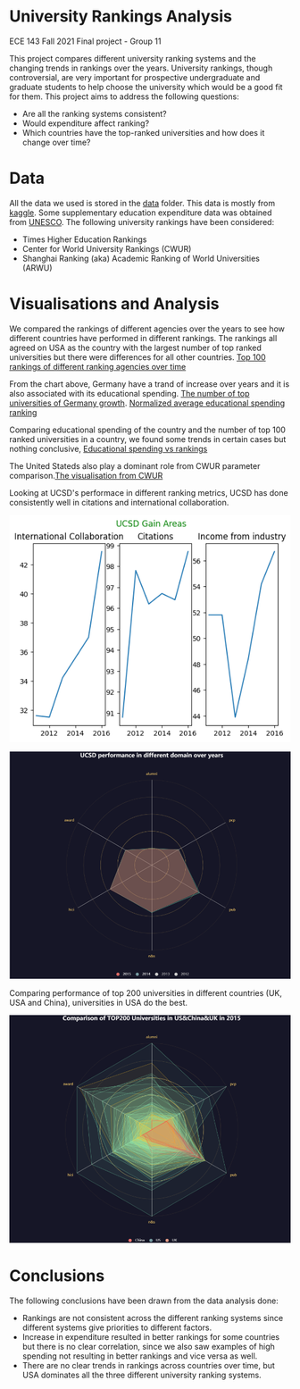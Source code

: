 # University Rankings Analysis
ECE 143 Fall 2021 Final project - Group 11

This project compares different university ranking systems and the changing trends in rankings over the years. University rankings, though controversial, are very important for prospective undergraduate and graduate students to help choose the university which would be a good fit for them. This project aims to address the following questions:
- Are all the ranking systems consistent? 
- Would expenditure affect ranking?
- Which countries have the top-ranked universities and how does it change over time?

# Data
All the data we used is stored in the [data](./data) folder. This data is mostly from [kaggle](https://www.kaggle.com/mylesoneill/world-university-rankings?select=educational_attainment_supplementary_data.csv). Some supplementary education expenditure data was obtained from [UNESCO](http://data.uis.unesco.org/#). The following university rankings have been considered:
- Times Higher Education Rankings
- Center for World University Rankings (CWUR)
- Shanghai Ranking (aka) Academic Ranking of World Universities (ARWU)
# Visualisations and Analysis
We compared the rankings of different agencies over the years to see how different countries have performed in different rankings.
The rankings all agreed on USA as the country with the largest number of top ranked universities but there were differences for all other countries.
[Top 100 rankings of different ranking agencies over time](https://aarthy-22.github.io/ece-143/charts/line_chart.html)

From the chart above, Germany have a trand of increase over years and it is also associated with its educational spending.
[The number of top universities of Germany growth](https://github.com/aarthy-22/ece-143/blob/main/charts/PHOTO-2021-11-21-17-16-45.JPG).
[Normalized average educational spending ranking](https://github.com/aarthy-22/ece-143/blob/main/charts/Screen%20Shot%202021-12-03%20at%204.07.27%20PM.png)

Comparing educational spending of the country and the number of top 100 ranked universities in a country, we found some trends in certain cases but nothing conclusive,
[Educational spending vs rankings](https://aarthy-22.github.io/ece-143/charts/expenditure-rankings.html)

The United Stateds also play a dominant role from CWUR parameter comparison.[The visualisation from CWUR](https://github.com/aarthy-22/ece-143/blob/main/charts/9e4bc3e7-5a07-4a85-ab2c-e2a95170fea9.JPG)

Looking at UCSD's performace in different ranking metrics, UCSD has done consistently well in citations and international collaboration.

![UCSD Gain Areas](./charts/UCSD%20Analysis/UCSD%20Gain%20Areas.png)

![UCSD radar charts](./charts/UCSD_radar.png) 

Comparing performance of top 200 universities in different countries (UK, USA and China), universities in USA do the best.

![Comparison between different countries](./charts/Country_radar.png)
# Conclusions
The following conclusions have been drawn from the data analysis done:

- Rankings are not consistent across the different ranking systems since different systems give priorities to different factors. 
- Increase in expenditure resulted in better rankings for some countries but there is no clear correlation, since we also saw examples of high spending not resulting in better rankings and vice versa as well.
- There are no clear trends in rankings across countries over time, but USA dominates all the three different university ranking systems.
 


